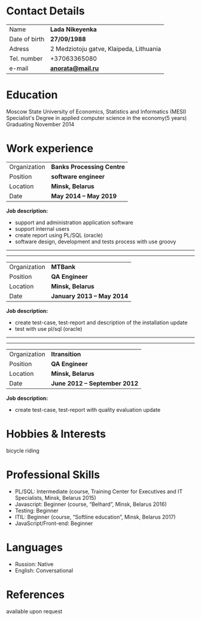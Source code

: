 # Contact Details
| | |
| ------------- | ---------------- |
|Name|**Lada Nikeyenka**|
|Date of birth|**27/09/1988**|
|Adress|2 Medziotoju gatve, Klaipeda, Lithuania|
|Tel. number| +37063365080|
|e-mail|**anorata@mail.ru**|


# Education
Moscow State University of Economics, Statistics and Informatics (MESI)
Specialist's Degree in applied computer science in the economy(5 years)
Graduating November 2014


# Work experience

| | |
| ------------- | ---------------- |
|Organization|**Banks Processing Centre**| 
| Position|**software engineer**|
|Location|**Minsk, Belarus**|
|Date|**May 2014 – May 2019**|
 **Job description:**
 - support and administration application software
 - support internal users
 - create report using PL/SQL (oracle)
 - software design, development and tests process with use groovy
---
___
| | |
| ------------- | ---------------- |
| Organization | **MTBank** | 
| Position|**QA Engineer**|
|Location|**Minsk, Belarus**|
|Date|**January 2013 – May 2014**|
 **Job description:**
- create test-case, test-report and description of the installation update
- test with use pl/sql (oracle)
---
___

| | |
| ------------- | ---------------- |
|Organization|**Itransition**| 
| Position|**QA Engineer**|
|Location|**Minsk, Belarus**|
|Date|**June 2012 – September 2012**|
 **Job description:**
- create test-case, test-report with quality evaluation update

# Hobbies & Interests

bicycle riding

 # Professional Skills
- PL/SQL: Intermediate (course, Training Center for Executives and IT Specialists, Minsk, Belarus 2015)
- Javascript: Beginner (course, “Belhard”, Minsk, Belarus 2016)
- Testing: Beginner
- ITIL: Beginner (course, “Softline education”, Minsk, Belarus 2017)
- JavaScript/Front-end: Beginner

# Languages
 - Russion: Native
 - English: Conversational

# References
available upon request 